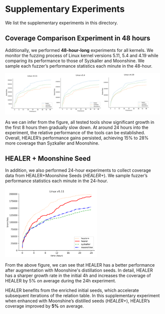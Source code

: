 # Supplementary Experiments

We list the supplementary experiments in this directory. 

## Coverage Comparison Experiment in 48 hours 
Additionally, we performed **48-hour-long** experiments for all kernels.
We monitor the fuzzing process of Linux kernel versions 5.11, 5.4 and 4.19 
while comparing its performance to those of Syzkaller and Moonshine.
We sample each fuzzer’s performance statistics each minute in the 48-hour. 

<img src=./merged.PNG width="900"/>

As we can infer from the figure, all tested tools show significant growth in the first 8 hours then gradually slow down. At around 24 hours into the experiment, the relative performance of the tools can be established. Overall, HEALER’s performance gains persisted, achieving 15% to 28% more coverage than Syzkaller and Moonshine.

## HEALER + Moonshine Seed

In addition, we also performed 24-hour experiments to collect coverage data from HEALER+Moonshine Seeds (*HEALER+*).
We sample fuzzer’s performance statistics each minute in the 24-hour. 

<img src=./HEALER+Moonshine_seed.png width="300"/>

From the above figure, we can see that HEALER has a better performance after augmentation with Moonshine's distillation seeds. In detail, HEALER has a sharper growth rate in the initial 4h and increases the coverage of HEALER by 5% on average during the 24h experiment.

HEALER benefits from the enriched initial seeds, which accelerate subsequent 
iterations of the relation table. 
In this supplementary experiment when enhanced with Moonshine’s distilled seeds (*HEALER+*), 
HEALER’s coverage improved by **5%** on average.
